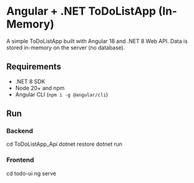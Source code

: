 # Angular + .NET ToDoListApp (In-Memory)

A simple ToDoListApp built with Angular 18 and .NET 8 Web API. Data is stored in-memory on the server (no database).

## Requirements
- .NET 8 SDK
- Node 20+ and npm
- Angular CLI (`npm i -g @angular/cli`)

## Run

### Backend

cd ToDoListApp_Api
dotnet restore
dotnet run

### Frontend

cd todo-ui
ng serve
